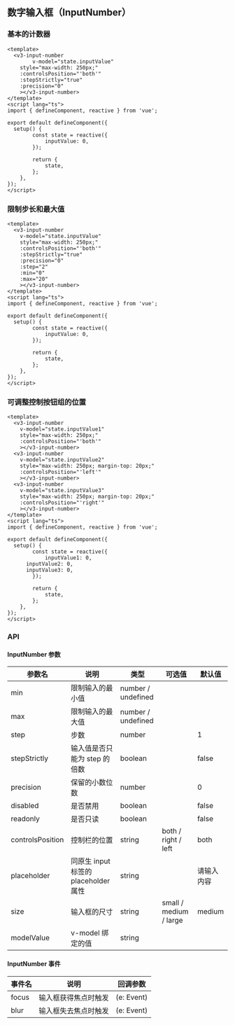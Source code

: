 ## 数字输入框（InputNumber）

### 基本的计数器

```vue
<template>
  <v3-input-number
		v-model="state.inputValue"
    style="max-width: 250px;"
    :controlsPosition="'both'"
    :stepStrictly="true"
    :precision="0"
	></v3-input-number>
</template>
<script lang="ts">
import { defineComponent, reactive } from 'vue';

export default defineComponent({
  setup() {
		const state = reactive({
			inputValue: 0,
		});

		return {
			state,
		};
	},
});
</script>
```

### 限制步长和最大值

```vue
<template>
  <v3-input-number
    v-model="state.inputValue"
    style="max-width: 250px;"
    :controlsPosition="'both'"
    :stepStrictly="true"
    :precision="0"
    :step="2"
    :min="0"
    :max="20"
	></v3-input-number>
</template>
<script lang="ts">
import { defineComponent, reactive } from 'vue';

export default defineComponent({
  setup() {
		const state = reactive({
			inputValue: 0,
		});

		return {
			state,
		};
	},
});
</script>
```

### 可调整控制按钮组的位置

```vue
<template>
  <v3-input-number
    v-model="state.inputValue1"
    style="max-width: 250px;"
    :controlsPosition="'both'"
	></v3-input-number>
  <v3-input-number
    v-model="state.inputValue2"
    style="max-width: 250px; margin-top: 20px;"
    :controlsPosition="'left'"
	></v3-input-number>
  <v3-input-number
    v-model="state.inputValue3"
    style="max-width: 250px; margin-top: 20px;"
    :controlsPosition="'right'"
	></v3-input-number>
</template>
<script lang="ts">
import { defineComponent, reactive } from 'vue';

export default defineComponent({
  setup() {
		const state = reactive({
			inputValue1: 0,
      inputValue2: 0,
      inputValue3: 0,
		});

		return {
			state,
		};
	},
});
</script>
```

### API

#### InputNumber 参数

| 参数名           | 说明                                 | 类型               | 可选值                 | 默认值     |
| ---------------- | ------------------------------------ | ------------------ | ---------------------- | ---------- |
| min              | 限制输入的最小值                     | number / undefined |                        |            |
| max              | 限制输入的最大值                     | number / undefined |                        |            |
| step             | 步数                                 | number             |                        | 1          |
| stepStrictly     | 输入值是否只能为 step 的倍数         | boolean            |                        | false      |
| precision        | 保留的小数位数                       | number             |                        | 0          |
| disabled         | 是否禁用                             | boolean            |                        | false      |
| readonly         | 是否只读                             | boolean            |                        | false      |
| controlsPosition | 控制栏的位置                         | string             | both / right / left    | both       |
| placeholder      | 同原生 input 标签的 placeholder 属性 | string             |                        | 请输入内容 |
| size             | 输入框的尺寸                         | string             | small / medium / large | medium     |
| modelValue       | v-model 绑定的值                     | string             |                        |            |

#### InputNumber 事件

| 事件名 | 说明                 | 回调参数   |
| ------ | -------------------- | ---------- |
| focus  | 输入框获得焦点时触发 | (e: Event) |
| blur   | 输入框失去焦点时触发 | (e: Event) |
